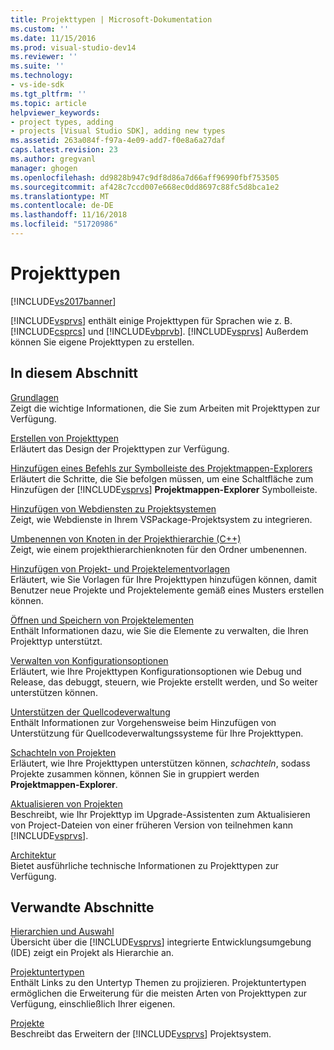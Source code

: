 ```yaml
---
title: Projekttypen | Microsoft-Dokumentation
ms.custom: ''
ms.date: 11/15/2016
ms.prod: visual-studio-dev14
ms.reviewer: ''
ms.suite: ''
ms.technology:
- vs-ide-sdk
ms.tgt_pltfrm: ''
ms.topic: article
helpviewer_keywords:
- project types, adding
- projects [Visual Studio SDK], adding new types
ms.assetid: 263a084f-f97a-4e09-add7-f0e8a6a27daf
caps.latest.revision: 23
ms.author: gregvanl
manager: ghogen
ms.openlocfilehash: dd9828b947c9df8d86a7d66aff96990fbf753505
ms.sourcegitcommit: af428c7ccd007e668ec0dd8697c88fc5d8bca1e2
ms.translationtype: MT
ms.contentlocale: de-DE
ms.lasthandoff: 11/16/2018
ms.locfileid: "51720986"
---
```

# <a name="project-types"></a>Projekttypen
[!INCLUDE[vs2017banner](../../includes/vs2017banner.md)]

[!INCLUDE[vsprvs](../../includes/vsprvs-md.md)] enthält einige Projekttypen für Sprachen wie z. B. [!INCLUDE[csprcs](../../includes/csprcs-md.md)] und [!INCLUDE[vbprvb](../../includes/vbprvb-md.md)]. [!INCLUDE[vsprvs](../../includes/vsprvs-md.md)] Außerdem können Sie eigene Projekttypen zu erstellen.  
  
## <a name="in-this-section"></a>In diesem Abschnitt  
 [Grundlagen](../../extensibility/internals/project-type-essentials.md)  
 Zeigt die wichtige Informationen, die Sie zum Arbeiten mit Projekttypen zur Verfügung.  
  
 [Erstellen von Projekttypen](../../extensibility/internals/creating-project-types.md)  
 Erläutert das Design der Projekttypen zur Verfügung.  
  
 [Hinzufügen eines Befehls zur Symbolleiste des Projektmappen-Explorers](../../extensibility/adding-a-command-to-the-solution-explorer-toolbar.md)  
 Erläutert die Schritte, die Sie befolgen müssen, um eine Schaltfläche zum Hinzufügen der [!INCLUDE[vsprvs](../../includes/vsprvs-md.md)] **Projektmappen-Explorer** Symbolleiste.  
  
 [Hinzufügen von Webdiensten zu Projektsystemen](../../misc/adding-web-services-to-project-systems.md)  
 Zeigt, wie Webdienste in Ihrem VSPackage-Projektsystem zu integrieren.  
  
 [Umbenennen von Knoten in der Projekthierarchie (C++)](../../misc/renaming-project-hierarchy-nodes-cpp.md)  
 Zeigt, wie einem projekthierarchienknoten für den Ordner umbenennen.  
  
 [Hinzufügen von Projekt- und Projektelementvorlagen](../../extensibility/internals/adding-project-and-project-item-templates.md)  
 Erläutert, wie Sie Vorlagen für Ihre Projekttypen hinzufügen können, damit Benutzer neue Projekte und Projektelemente gemäß eines Musters erstellen können.  
  
 [Öffnen und Speichern von Projektelementen](../../extensibility/internals/opening-and-saving-project-items.md)  
 Enthält Informationen dazu, wie Sie die Elemente zu verwalten, die Ihren Projekttyp unterstützt.  
  
 [Verwalten von Konfigurationsoptionen](../../extensibility/internals/managing-configuration-options.md)  
 Erläutert, wie Ihre Projekttypen Konfigurationsoptionen wie Debug und Release, das debuggt, steuern, wie Projekte erstellt werden, und So weiter unterstützen können.  
  
 [Unterstützen der Quellcodeverwaltung](../../extensibility/internals/supporting-source-control.md)  
 Enthält Informationen zur Vorgehensweise beim Hinzufügen von Unterstützung für Quellcodeverwaltungssysteme für Ihre Projekttypen.  
  
 [Schachteln von Projekten](../../extensibility/internals/nesting-projects.md)  
 Erläutert, wie Ihre Projekttypen unterstützen können, *schachteln*, sodass Projekte zusammen können, können Sie in gruppiert werden **Projektmappen-Explorer**.  
  
 [Aktualisieren von Projekten](../../extensibility/internals/upgrading-projects.md)  
 Beschreibt, wie Ihr Projekttyp im Upgrade-Assistenten zum Aktualisieren von Project-Dateien von einer früheren Version von teilnehmen kann [!INCLUDE[vsprvs](../../includes/vsprvs-md.md)].  
  
 [Architektur](../../extensibility/internals/project-types-architecture.md)  
 Bietet ausführliche technische Informationen zu Projekttypen zur Verfügung.  
  
## <a name="related-sections"></a>Verwandte Abschnitte  
 [Hierarchien und Auswahl](../../extensibility/internals/hierarchies-and-selection.md)  
 Übersicht über die [!INCLUDE[vsprvs](../../includes/vsprvs-md.md)] integrierte Entwicklungsumgebung (IDE) zeigt ein Projekt als Hierarchie an.  
  
 [Projektuntertypen](../../extensibility/internals/project-subtypes.md)  
 Enthält Links zu den Untertyp Themen zu projizieren. Projektuntertypen ermöglichen die Erweiterung für die meisten Arten von Projekttypen zur Verfügung, einschließlich Ihrer eigenen.  
  
 [Projekte](../../extensibility/internals/projects.md)  
 Beschreibt das Erweitern der [!INCLUDE[vsprvs](../../includes/vsprvs-md.md)] Projektsystem.

